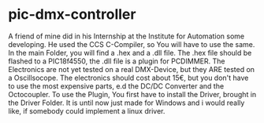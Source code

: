 # pic-dmx-controller
A friend of mine did in his Internship at the Institute for Automation some developing.
He used the CCS C-Compiler, so You will have to use the same.
In the main Folder, you will find a .hex and a .dll file. The .hex file should be flashed to a PIC18f4550, the .dll file is a plugin for PCDIMMER. The Electronics are not yet tested on a real DMX-Device, but they ARE tested on a Oscillsocope. 
The electronics should cost about 15€, but you don't have to use the most expensive parts, e.d the DC/DC Converter and the Octocoupler.
To use the Plugin, You first have to install the Driver, brought in the Driver Folder. 
It is until now just made for Windows and i would really like, if somebody could implement a linux driver.
